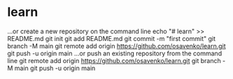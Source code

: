 # learn
…or create a new repository on the command line
echo "# learn" >> README.md
git init
git add README.md
git commit -m "first commit"
git branch -M main
git remote add origin https://github.com/osavenko/learn.git
git push -u origin main
…or push an existing repository from the command line
git remote add origin https://github.com/osavenko/learn.git
git branch -M main
git push -u origin main

